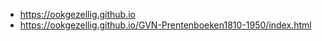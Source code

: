 * https://ookgezellig.github.io
* https://ookgezellig.github.io/GVN-Prentenboeken1810-1950/index.html

